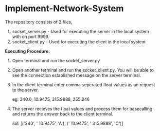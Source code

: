 # Implement-Network-System

The repository consists of 2 files,
  1. socket_server.py - Used for executing the server in the local system with on port 9999.
  2. socket_client.py - Used for executing the client in the local system 


**Executing Procedure:**
1. Open terminal and run the socket_server.py
2. Open another terminal and run the socket_client.py. You will be able to see the connection established message on the server terminal.

3. In the client terminal enter comma seperated float values as an request to the server.
      
      eg: 340.0, 10.9475, 315.9888, 255.246
      
4. The server recieves the float values and process them for basecalling and returns the answer back to the client terminal.
    
      sol: [('340', ' 10.9475', 'A'), (' 10.9475', ' 315.9888', 'C')]

